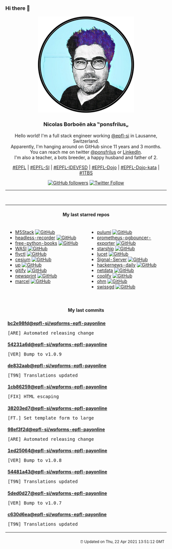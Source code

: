 ### Hi there 👋

<p align="center">
  <!-- use https://avatars.githubusercontent.com/u/176002?v=4 for your default github picture -->
  <img src="https://raw.githubusercontent.com/ponsfrilus/ponsfrilus/master/img/ponsfrilus.png" title="Nicolas Borboën aka ‟ponsfrilus„" alt="Nicolas Borboën aka ‟ponsfrilus„" />
  <h3 align="center">
    Nicolas Borboën aka ‟ponsfrilus„
  </h3>
  <p align="center">
    Hello world! I'm a full stack engineer working <a href="https://github.com/epfl-si">@epfl-si</a> in Lausanne, Switzerland.
    <br />Apparently, I'm hanging around on GitHub since 11 years and 3 months.
    <br />You can reach me on twitter <a href="https://twitter.com/ponsfrilus">@ponsfrilus</a> or <a href="http://linkedin.com/in/nicolasborboen">LinkedIn</a>.
    <br />I'm also a teacher, a bots breeder, a happy husband and father of 2.
  </p>
  <p align="center">
    <a href="https://www.epfl.ch">#EPFL</a> | 
    <a href="https://github.com/epfl-si/">#EPFL-SI</a> | 
    <a href="https://github.com/epfl-idevfsd">#EPFL-IDEVFSD</a> | 
    <a href="https://github.com/topics/epfl-dojo">#EPFL-Dojo</a> | 
    <a href="https://github.com/topics/epfl-dojo-kata">#EPFL-Dojo-kata</a> | 
    <a href="https://en.wikipedia.org/wiki/Indentation_style#Variant:_1TBS_(OTBS)">#1TBS</a>
  </p>
  <p align="center">
    <a href="https://github.com/ponsfrilus"><img alt="GitHub followers" src="https://img.shields.io/github/followers/ponsfrilus?label=Follow%20me%20on%20github&style=social"></a>
    <a href="https://twitter.com/ponsfrilus"><img alt="Twitter Follow" src="https://img.shields.io/twitter/follow/ponsfrilus?label=follow%20me%20on%20twitter&style=social"></a>
  </p>
  </p><hr><table align="center">
<tr>
<td colspan="2" align="center"><h4>My last starred repos</h4></td>
</tr>
<tr>
<td valign="top">
<ul>
<li>
<a href="https://github.com/m5stack/M5Stack" title="M5Stack Arduino Library" target="_blank">M5Stack</a>&nbsp;<a href="https://github.com/m5stack/M5Stack" title="M5Stack Arduino Library" target="_blank"><img src="https://img.shields.io/github/stars/m5stack/M5Stack?style=social" alt="GitHub"></a>
</li>
<li>
<a href="https://github.com/checkly/headless-recorder" title="🎥 Headless recorder is a Chrome extension that records your browser interactions and generates a Puppeteer or Playwright script. " target="_blank">headless-recorder</a>&nbsp;<a href="https://github.com/checkly/headless-recorder" title="🎥 Headless recorder is a Chrome extension that records your browser interactions and generates a Puppeteer or Playwright script. " target="_blank"><img src="https://img.shields.io/github/stars/checkly/headless-recorder?style=social" alt="GitHub"></a>
</li>
<li>
<a href="https://github.com/pamoroso/free-python-books" title="Python books free to read online or download" target="_blank">free-python-books</a>&nbsp;<a href="https://github.com/pamoroso/free-python-books" title="Python books free to read online or download" target="_blank"><img src="https://img.shields.io/github/stars/pamoroso/free-python-books?style=social" alt="GitHub"></a>
</li>
<li>
<a href="https://github.com/WebAssembly/WASI" title="WebAssembly System Interface" target="_blank">WASI</a>&nbsp;<a href="https://github.com/WebAssembly/WASI" title="WebAssembly System Interface" target="_blank"><img src="https://img.shields.io/github/stars/WebAssembly/WASI?style=social" alt="GitHub"></a>
</li>
<li>
<a href="https://github.com/superfly/flyctl" title="Command line tools for fly.io services" target="_blank">flyctl</a>&nbsp;<a href="https://github.com/superfly/flyctl" title="Command line tools for fly.io services" target="_blank"><img src="https://img.shields.io/github/stars/superfly/flyctl?style=social" alt="GitHub"></a>
</li>
<li>
<a href="https://github.com/CesiumGS/cesium" title="An open-source JavaScript library for world-class 3D globes and maps :earth_americas:" target="_blank">cesium</a>&nbsp;<a href="https://github.com/CesiumGS/cesium" title="An open-source JavaScript library for world-class 3D globes and maps :earth_americas:" target="_blank"><img src="https://img.shields.io/github/stars/CesiumGS/cesium?style=social" alt="GitHub"></a>
</li>
<li>
<a href="https://github.com/akavel/up" title="Ultimate Plumber is a tool for writing Linux pipes with instant live preview" target="_blank">up</a>&nbsp;<a href="https://github.com/akavel/up" title="Ultimate Plumber is a tool for writing Linux pipes with instant live preview" target="_blank"><img src="https://img.shields.io/github/stars/akavel/up?style=social" alt="GitHub"></a>
</li>
<li>
<a href="https://github.com/manosim/gitify" title="GitHub notifications on your menu bar. Available on macOS, Windows & Linux." target="_blank">gitify</a>&nbsp;<a href="https://github.com/manosim/gitify" title="GitHub notifications on your menu bar. Available on macOS, Windows & Linux." target="_blank"><img src="https://img.shields.io/github/stars/manosim/gitify?style=social" alt="GitHub"></a>
</li>
<li>
<a href="https://github.com/graiz/newsprint" title="Newsprint is a simple PHP web app that fetches frontpages from newspapers and publishes them for display in an eInk Display. " target="_blank">newsprint</a>&nbsp;<a href="https://github.com/graiz/newsprint" title="Newsprint is a simple PHP web app that fetches frontpages from newspapers and publishes them for display in an eInk Display. " target="_blank"><img src="https://img.shields.io/github/stars/graiz/newsprint?style=social" alt="GitHub"></a>
</li>
<li>
<a href="https://github.com/brouberol/marcel" title="Le docker français :whale: :fr: " target="_blank">marcel</a>&nbsp;<a href="https://github.com/brouberol/marcel" title="Le docker français :whale: :fr: " target="_blank"><img src="https://img.shields.io/github/stars/brouberol/marcel?style=social" alt="GitHub"></a>
</li>
</ul>
<img width="450" height="1" /></td>
<td valign="top">
<ul>
<li>
<a href="https://github.com/pulumi/pulumi" title="Pulumi - Modern Infrastructure as Code. Any cloud, any language 🚀" target="_blank">pulumi</a>&nbsp;<a href="https://github.com/pulumi/pulumi" title="Pulumi - Modern Infrastructure as Code. Any cloud, any language 🚀" target="_blank"><img src="https://img.shields.io/github/stars/pulumi/pulumi?style=social" alt="GitHub"></a>
</li>
<li>
<a href="https://github.com/spreaker/prometheus-pgbouncer-exporter" title="Prometheus exporter for PgBouncer" target="_blank">prometheus-pgbouncer-exporter</a>&nbsp;<a href="https://github.com/spreaker/prometheus-pgbouncer-exporter" title="Prometheus exporter for PgBouncer" target="_blank"><img src="https://img.shields.io/github/stars/spreaker/prometheus-pgbouncer-exporter?style=social" alt="GitHub"></a>
</li>
<li>
<a href="https://github.com/starship/starship" title="☄🌌️  The minimal, blazing-fast, and infinitely customizable prompt for any shell!" target="_blank">starship</a>&nbsp;<a href="https://github.com/starship/starship" title="☄🌌️  The minimal, blazing-fast, and infinitely customizable prompt for any shell!" target="_blank"><img src="https://img.shields.io/github/stars/starship/starship?style=social" alt="GitHub"></a>
</li>
<li>
<a href="https://github.com/bytecodealliance/lucet" title="Lucet, the Sandboxing WebAssembly Compiler." target="_blank">lucet</a>&nbsp;<a href="https://github.com/bytecodealliance/lucet" title="Lucet, the Sandboxing WebAssembly Compiler." target="_blank"><img src="https://img.shields.io/github/stars/bytecodealliance/lucet?style=social" alt="GitHub"></a>
</li>
<li>
<a href="https://github.com/signalapp/Signal-Server" title="Server supporting the Signal Private Messenger applications on Android, Desktop, and iOS" target="_blank">Signal-Server</a>&nbsp;<a href="https://github.com/signalapp/Signal-Server" title="Server supporting the Signal Private Messenger applications on Android, Desktop, and iOS" target="_blank"><img src="https://img.shields.io/github/stars/signalapp/Signal-Server?style=social" alt="GitHub"></a>
</li>
<li>
<a href="https://github.com/headllines/hackernews-daily" title="Hacker News daily top 10 posts" target="_blank">hackernews-daily</a>&nbsp;<a href="https://github.com/headllines/hackernews-daily" title="Hacker News daily top 10 posts" target="_blank"><img src="https://img.shields.io/github/stars/headllines/hackernews-daily?style=social" alt="GitHub"></a>
</li>
<li>
<a href="https://github.com/netdata/netdata" title="Real-time performance monitoring, done right! https://www.netdata.cloud" target="_blank">netdata</a>&nbsp;<a href="https://github.com/netdata/netdata" title="Real-time performance monitoring, done right! https://www.netdata.cloud" target="_blank"><img src="https://img.shields.io/github/stars/netdata/netdata?style=social" alt="GitHub"></a>
</li>
<li>
<a href="https://github.com/coollabsio/coolify" title="An open-source, hassle-free, self-hostable Heroku & Netlify alternative" target="_blank">coolify</a>&nbsp;<a href="https://github.com/coollabsio/coolify" title="An open-source, hassle-free, self-hostable Heroku & Netlify alternative" target="_blank"><img src="https://img.shields.io/github/stars/coollabsio/coolify?style=social" alt="GitHub"></a>
</li>
<li>
<a href="https://github.com/harc/ohm" title="A library and language for building parsers, interpreters, compilers, etc." target="_blank">ohm</a>&nbsp;<a href="https://github.com/harc/ohm" title="A library and language for building parsers, interpreters, compilers, etc." target="_blank"><img src="https://img.shields.io/github/stars/harc/ohm?style=social" alt="GitHub"></a>
</li>
<li>
<a href="https://github.com/zumbov2/swissgd" title="R Interface to the Geo-Information Platform of the Swiss Confederation" target="_blank">swissgd</a>&nbsp;<a href="https://github.com/zumbov2/swissgd" title="R Interface to the Geo-Information Platform of the Swiss Confederation" target="_blank"><img src="https://img.shields.io/github/stars/zumbov2/swissgd?style=social" alt="GitHub"></a>
</li>
</ul>
<img width="450" height="1" /></td>
</tr>
<tr>
<td colspan="2" align="center"><h4>My last commits</h4></td>
</tr>
<tr>
        <td colspan="2">
          <div><strong><a href="https://api.github.com/repos/epfl-si/wpforms-epfl-payonline/commits/bc2e98fd357a99b7fbe102f0c999ec39011fab01" title="2021-04-15T20:22:11.000+02:00" target="_blank">bc2e98fd</a><a href="https://github.com/epfl-si">@epfl-si</a><a href="https://github.com/epfl-si/wpforms-epfl-payonline" title="EPFL Payonline integration with WPForms">/wpforms-epfl-payonline</a></strong></div>
          <pre>[ARE] Automated releasing change</pre>
        </td>
        </tr><tr>
        <td colspan="2">
          <div><strong><a href="https://api.github.com/repos/epfl-si/wpforms-epfl-payonline/commits/54231a6db654a22c5a50a5836abb7326e0c86d67" title="2021-04-15T20:22:09.000+02:00" target="_blank">54231a6d</a><a href="https://github.com/epfl-si">@epfl-si</a><a href="https://github.com/epfl-si/wpforms-epfl-payonline" title="EPFL Payonline integration with WPForms">/wpforms-epfl-payonline</a></strong></div>
          <pre>[VER] Bump to v1.0.9</pre>
        </td>
        </tr><tr>
        <td colspan="2">
          <div><strong><a href="https://api.github.com/repos/epfl-si/wpforms-epfl-payonline/commits/de832aab1aa243ed754186e16e1c70761d36bc19" title="2021-04-15T20:22:09.000+02:00" target="_blank">de832aab</a><a href="https://github.com/epfl-si">@epfl-si</a><a href="https://github.com/epfl-si/wpforms-epfl-payonline" title="EPFL Payonline integration with WPForms">/wpforms-epfl-payonline</a></strong></div>
          <pre>[T9N] Translations updated</pre>
        </td>
        </tr><tr>
        <td colspan="2">
          <div><strong><a href="https://api.github.com/repos/epfl-si/wpforms-epfl-payonline/commits/1cb86259300f655fbb8fdad9c6ee5bb613e60333" title="2021-04-15T20:00:11.000+02:00" target="_blank">1cb86259</a><a href="https://github.com/epfl-si">@epfl-si</a><a href="https://github.com/epfl-si/wpforms-epfl-payonline" title="EPFL Payonline integration with WPForms">/wpforms-epfl-payonline</a></strong></div>
          <pre>[FIX] HTML escaping</pre>
        </td>
        </tr><tr>
        <td colspan="2">
          <div><strong><a href="https://api.github.com/repos/epfl-si/wpforms-epfl-payonline/commits/38203ed71ecc4d0a3d08c139fface6dae7f099a1" title="2021-04-15T19:56:03.000+02:00" target="_blank">38203ed7</a><a href="https://github.com/epfl-si">@epfl-si</a><a href="https://github.com/epfl-si/wpforms-epfl-payonline" title="EPFL Payonline integration with WPForms">/wpforms-epfl-payonline</a></strong></div>
          <pre>[FT.] Set template form to large</pre>
        </td>
        </tr><tr>
        <td colspan="2">
          <div><strong><a href="https://api.github.com/repos/epfl-si/wpforms-epfl-payonline/commits/98ef3f2d27413e089142b9ee7a3d1180f12483c4" title="2021-04-15T19:26:13.000+02:00" target="_blank">98ef3f2d</a><a href="https://github.com/epfl-si">@epfl-si</a><a href="https://github.com/epfl-si/wpforms-epfl-payonline" title="EPFL Payonline integration with WPForms">/wpforms-epfl-payonline</a></strong></div>
          <pre>[ARE] Automated releasing change</pre>
        </td>
        </tr><tr>
        <td colspan="2">
          <div><strong><a href="https://api.github.com/repos/epfl-si/wpforms-epfl-payonline/commits/1ed250645d224cf85deeb1037967f57b83f765ab" title="2021-04-15T19:26:07.000+02:00" target="_blank">1ed25064</a><a href="https://github.com/epfl-si">@epfl-si</a><a href="https://github.com/epfl-si/wpforms-epfl-payonline" title="EPFL Payonline integration with WPForms">/wpforms-epfl-payonline</a></strong></div>
          <pre>[VER] Bump to v1.0.8</pre>
        </td>
        </tr><tr>
        <td colspan="2">
          <div><strong><a href="https://api.github.com/repos/epfl-si/wpforms-epfl-payonline/commits/54481a43df64260954ef6fdc30f13fef1d0bdbeb" title="2021-04-15T19:26:07.000+02:00" target="_blank">54481a43</a><a href="https://github.com/epfl-si">@epfl-si</a><a href="https://github.com/epfl-si/wpforms-epfl-payonline" title="EPFL Payonline integration with WPForms">/wpforms-epfl-payonline</a></strong></div>
          <pre>[T9N] Translations updated</pre>
        </td>
        </tr><tr>
        <td colspan="2">
          <div><strong><a href="https://api.github.com/repos/epfl-si/wpforms-epfl-payonline/commits/5ded0d27d972adf4dd871b30d9be21461a7d4c19" title="2021-04-15T19:25:26.000+02:00" target="_blank">5ded0d27</a><a href="https://github.com/epfl-si">@epfl-si</a><a href="https://github.com/epfl-si/wpforms-epfl-payonline" title="EPFL Payonline integration with WPForms">/wpforms-epfl-payonline</a></strong></div>
          <pre>[VER] Bump to v1.0.7</pre>
        </td>
        </tr><tr>
        <td colspan="2">
          <div><strong><a href="https://api.github.com/repos/epfl-si/wpforms-epfl-payonline/commits/c630d6eacf7861c63ab6441804b7bcdc7dade1b5" title="2021-04-15T19:25:26.000+02:00" target="_blank">c630d6ea</a><a href="https://github.com/epfl-si">@epfl-si</a><a href="https://github.com/epfl-si/wpforms-epfl-payonline" title="EPFL Payonline integration with WPForms">/wpforms-epfl-payonline</a></strong></div>
          <pre>[T9N] Translations updated</pre>
        </td>
        </tr><tfoot>
<tr>
<td colspan="2" align="right">
<img width="900" height="1" />
<small>⏰ Updated on Thu, 22 Apr 2021 13:51:12 GMT</small>
</td>
</tr>
</tfoot>
<br />
</table>
